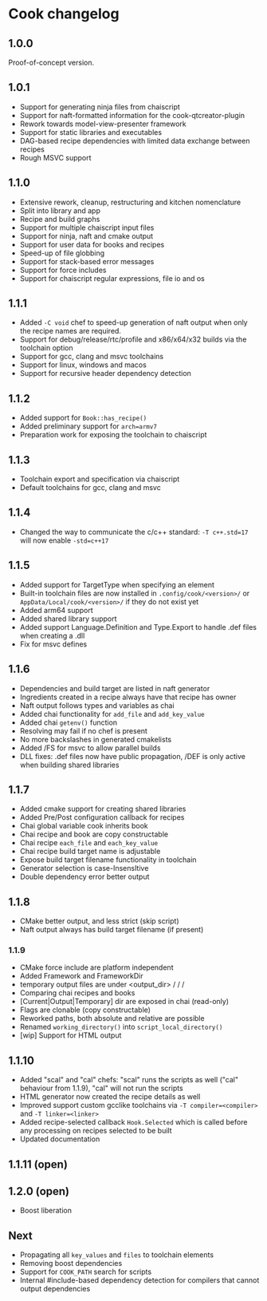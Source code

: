 Cook changelog
==============

## 1.0.0

Proof-of-concept version.

## 1.0.1

* Support for generating ninja files from chaiscript
* Support for naft-formatted information for the cook-qtcreator-plugin
* Rework towards model-view-presenter framework
* Support for static libraries and executables
* DAG-based recipe dependencies with limited data exchange between recipes
* Rough MSVC support

## 1.1.0

* Extensive rework, cleanup, restructuring and kitchen nomenclature
* Split into library and app
* Recipe and build graphs
* Support for multiple chaiscript input files
* Support for ninja, naft and cmake output
* Support for user data for books and recipes
* Speed-up of file globbing
* Support for stack-based error messages
* Support for force includes
* Support for chaiscript regular expressions, file io and os

## 1.1.1

* Added `-C void` chef to speed-up generation of naft output when only the recipe names are required.
* Support for debug/release/rtc/profile and x86/x64/x32 builds via the toolchain option
* Support for gcc, clang and msvc toolchains
* Support for linux, windows and macos
* Support for recursive header dependency detection

## 1.1.2

* Added support for `Book::has_recipe()`
* Added preliminary support for `arch=armv7`
* Preparation work for exposing the toolchain to chaiscript

## 1.1.3

* Toolchain export and specification via chaiscript
* Default toolchains for gcc, clang and msvc

## 1.1.4

* Changed the way to communicate the c/c++ standard: `-T c++.std=17` will now enable `-std=c++17`

## 1.1.5

* Added support for TargetType when specifying an element
* Built-in toolchain files are now installed in `.config/cook/<version>/` or `AppData/Local/cook/<version>/` if they do not exist yet
* Added arm64 support
* Added shared library support
* Added support Language.Definition and Type.Export to handle .def files when creating a .dll
* Fix for msvc defines

## 1.1.6

* Dependencies and build target are listed in naft generator
* Ingredients created in a recipe always have that recipe has owner
* Naft output follows types and variables as chai
* Added chai functionality for `add_file` and `add_key_value`
* Added chai `getenv()` function
* Resolving may fail if no chef is present
* No more backslashes in generated cmakelists
* Added /FS for msvc to allow parallel builds
* DLL fixes: .def files now have public propagation, /DEF is only active when building shared libraries

## 1.1.7

* Added cmake support for creating shared libraries
* Added Pre/Post configuration callback for recipes
* Chai global variable cook inherits book
* Chai recipe and book are copy constructable
* Chai recipe `each_file` and `each_key_value`
* Chai recipe build target name is adjustable
* Expose build target filename functionality in toolchain
* Generator selection is case-InsensItive
* Double dependency error better output 

## 1.1.8

* CMake better output, and less strict (skip script)
* Naft output always has build target filename (if present)

### 1.1.9

* CMake force include are platform independent
* Added Framework and FrameworkDir
* temporary output files are under <output_dir> / <recipe> / <md5 of dir> / <rel>
* Comparing chai recipes and books
* [Current|Output|Temporary] dir are exposed in chai (read-only)
* Flags are clonable (copy constructable)
* Reworked paths, both absolute and relative are possible
* Renamed `working_directory()` into `script_local_directory()`
* [wip] Support for HTML output

## 1.1.10

* Added "scal" and "cal" chefs: "scal" runs the scripts as well ("cal" behaviour from 1.1.9), "cal" will not run the scripts
* HTML generator now created the recipe details as well
* Improved support custom gcclike toolchains via `-T compiler=<compiler>` and `-T linker=<linker>`
* Added recipe-selected callback `Hook.Selected` which is called before any processing on recipes selected to be built
* Updated documentation

## 1.1.11 (open)

## 1.2.0 (open)

* Boost liberation

## Next

* Propagating all `key_values` and `files` to toolchain elements
* Removing boost dependencies
* Support for `COOK_PATH` search for scripts
* Internal #include-based dependency detection for compilers that cannot output dependencies

